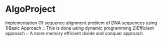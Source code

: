 # AlgoProject
Implementation Of sequence alignment problem of DNA sequences using 
1)Basic Approach :: 
This is done using dynamic programming 
2)Efficient approach :: 
A more memory efficient divide and conquer approach  
